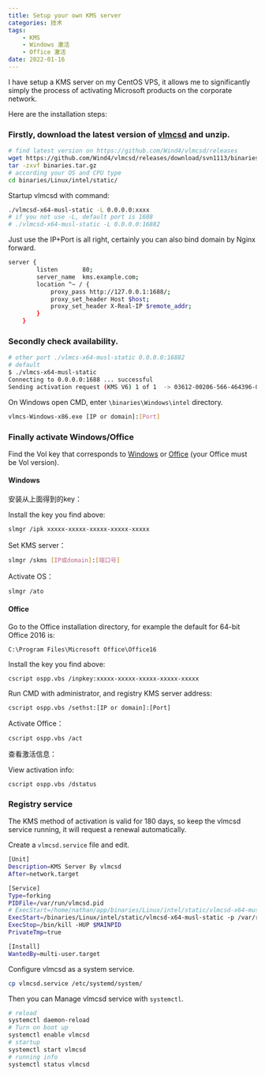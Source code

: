 ```yaml
---
title: Setup your own KMS server
categories: 技术
tags: 
    - KMS
    - Windows 激活
    - Office 激活
date: 2022-01-16
---
```




I have setup a KMS server on my CentOS VPS, it allows me to significantly simply the process of activating Microsoft products on the corporate network.

Here are the installation steps:

### Firstly, download the latest version of [vlmcsd](https://github.com/Wind4/vlmcsd) and unzip.

```bash
# find latest version on https://github.com/Wind4/vlmcsd/releases
wget https://github.com/Wind4/vlmcsd/releases/download/svn1113/binaries.tar.gz
tar -zxvf binaries.tar.gz
# according your OS and CPU type
cd binaries/Linux/intel/static/
```

Startup vlmcsd with command:

```bash
./vlmcsd-x64-musl-static -L 0.0.0.0:xxxx
# if you not use -L, default port is 1688
# ./vlmcsd-x64-musl-static -L 0.0.0.0:16882
```

Just use the IP+Port is all right, certainly you can also bind domain by Nginx forward.

```bash
server {
        listen       80;
        server_name  kms.example.com;
        location ^~ / {
            proxy_pass http://127.0.0.1:1688/;
            proxy_set_header Host $host;
            proxy_set_header X-Real-IP $remote_addr;
        }
    }
```

### Secondly check availability.

```bash
# other port ./vlmcs-x64-musl-static 0.0.0.0:16882
# default
$ ./vlmcs-x64-musl-static
Connecting to 0.0.0.0:1688 ... successful
Sending activation request (KMS V6) 1 of 1  -> 03612-00206-566-464396-03-1103-14393.0000-2672021 (3A1C049600B60076)
```

On Windows open CMD, enter `\binaries\Windows\intel` directory.

```bash
vlmcs-Windows-x86.exe [IP or domain]:[Port]
```

### Finally activate Windows/Office

Find the Vol key that corresponds to [Windows](https://docs.microsoft.com/zh-cn/windows-server/get-started/kmsclientkeys) or [Office](https://docs.microsoft.com/en-us/DeployOffice/vlactivation/gvlks) (your Office must be Vol version).

#### Windows

安装从上面得到的key：

Install the key you find above:

```bash
slmgr /ipk xxxxx-xxxxx-xxxxx-xxxxx-xxxxx
```

Set KMS server：

```bash
slmgr /skms [IP或domain]:[端口号]
```

Activate OS：

```bash
slmgr /ato
```

#### Office

Go to the Office installation directory, for example the default for 64-bit Office 2016 is:

```
C:\Program Files\Microsoft Office\Office16
```

Install the key you find above:

```
cscript ospp.vbs /inpkey:xxxxx-xxxxx-xxxxx-xxxxx-xxxxx
```

Run CMD with administrator, and registry KMS server address:

```
cscript ospp.vbs /sethst:[IP or domain]:[Port]
```

Activate Office：

```
cscript ospp.vbs /act
```

查看激活信息：

View activation info:

```
cscript ospp.vbs /dstatus
```

### Registry service

The KMS method of activation is valid for 180 days, so keep the vlmcsd service running, it will request a renewal automatically.

Create a `vlmcsd.service` file and edit.

```bash
[Unit]
Description=KMS Server By vlmcsd
After=network.target

[Service]
Type=forking
PIDFile=/var/run/vlmcsd.pid
# ExecStart=/home/nathan/app/binaries/Linux/intel/static/vlmcsd-x64-musl-static -L 0.0.0.0:16882 -p /var/run/vlmcsd.pid
ExecStart=/binaries/Linux/intel/static/vlmcsd-x64-musl-static -p /var/run/vlmcsd.pid
ExecStop=/bin/kill -HUP $MAINPID
PrivateTmp=true

[Install]
WantedBy=multi-user.target
```

Configure vlmcsd as a system service.

```bash
cp vlmcsd.service /etc/systemd/system/
```

Then you can Manage vlmcsd service with `systemctl`.

```bash
# reload 
systemctl daemon-reload
# Turn on boot up
systemctl enable vlmcsd
# startup
systemctl start vlmcsd
# running info
systemctl status vlmcsd
```

